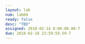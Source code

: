 ```yaml
---
layout: lab
num: lab04
ready: false
desc: "TBD"
assigned: 2018-02-14 8:00:00.00-7
due: 2018-02-18 23:59:59.59-7
---
```


